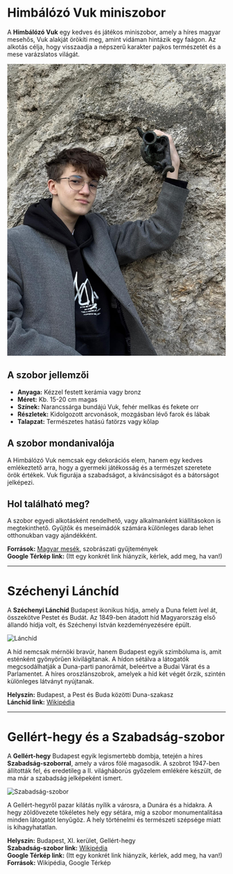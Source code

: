 # Himbálózó Vuk miniszobor

A **Himbálózó Vuk** egy kedves és játékos miniszobor, amely a híres magyar mesehős, Vuk alakját örökíti meg, amint vidáman hintázik egy faágon. Az alkotás célja, hogy visszaadja a népszerű karakter pajkos természetét és a mese varázslatos világát.

![Vuk himbálózó](kepek/Alexvuk.jpg)

## A szobor jellemzői

- **Anyaga:** Kézzel festett kerámia vagy bronz  
- **Méret:** Kb. 15-20 cm magas  
- **Színek:** Narancssárga bundájú Vuk, fehér mellkas és fekete orr  
- **Részletek:** Kidolgozott arcvonások, mozgásban lévő farok és lábak  
- **Talapzat:** Természetes hatású fatörzs vagy kőlap  

## A szobor mondanivalója

A Himbálózó Vuk nemcsak egy dekorációs elem, hanem egy kedves emlékeztető arra, hogy a gyermeki játékosság és a természet szeretete örök értékek. Vuk figurája a szabadságot, a kíváncsiságot és a bátorságot jelképezi.

## Hol található meg?

A szobor egyedi alkotásként rendelhető, vagy alkalmanként kiállításokon is megtekinthető. Gyűjtők és meseimádók számára különleges darab lehet otthonukban vagy ajándékként.

**Források:** [Magyar mesék](https://hu.wikipedia.org/wiki/Vuk_(reg%C3%A9ny)), szobrászati gyűjtemények  
**Google Térkép link:** (Itt egy konkrét link hiányzik, kérlek, add meg, ha van!)

---

# Széchenyi Lánchíd

A **Széchenyi Lánchíd** Budapest ikonikus hídja, amely a Duna felett ível át, összekötve Pestet és Budát. Az 1849-ben átadott híd Magyarország első állandó hídja volt, és Széchenyi István kezdeményezésére épült.

![Lánchíd](kepek/Lánchid.jpg)

A híd nemcsak mérnöki bravúr, hanem Budapest egyik szimbóluma is, amit esténként gyönyörűen kivilágítanak. A hídon sétálva a látogatók megcsodálhatják a Duna-parti panorámát, beleértve a Budai Várat és a Parlamentet. A híres oroszlánszobrok, amelyek a híd két végét őrzik, szintén különleges látványt nyújtanak.

**Helyszín:** Budapest, a Pest és Buda közötti Duna-szakasz  
**Lánchíd link:** [Wikipédia](https://hu.wikipedia.org/wiki/Sz%C3%A9chenyi_L%C3%A1nch%C3%ADd)

---

# Gellért-hegy és a Szabadság-szobor

A **Gellért-hegy** Budapest egyik legismertebb dombja, tetején a híres **Szabadság-szoborral**, amely a város fölé magasodik. A szobrot 1947-ben állították fel, és eredetileg a II. világháborús győzelem emlékére készült, de ma már a szabadság jelképeként ismert.

![Szabadság-szobor](kepek/szabadságszob.jpg)

A Gellért-hegyről pazar kilátás nyílik a városra, a Dunára és a hidakra. A hegy zöldövezete tökéletes hely egy sétára, míg a szobor monumentalitása minden látogatót lenyűgöz. A hely történelmi és természeti szépsége miatt is kihagyhatatlan.

**Helyszín:** Budapest, XI. kerület, Gellért-hegy  
**Szabadság-szobor link:** [Wikipédia](https://hu.wikipedia.org/wiki/Szabads%C3%A1g-szobor_(Budapest))  
**Google Térkép link:** (Itt egy konkrét link hiányzik, kérlek, add meg, ha van!)  
**Források:** Wikipédia, Google Térkép
